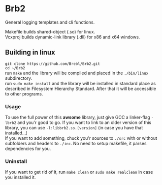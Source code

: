 # Brb2  
  
General logging templates and cli functions.  
  
Makefile builds shared-object (.so) for linux.  
Vcxproj builds dynamic-link library (.dll) for x86 and x64 windows.  
  
## Building in linux  
`git clone https://github.com/Brebl/Brb2.git`  
`cd ~/Brb2`  
run `make` and the library will be compiled and placed in the `./bin/linux` subdirectory.  
run `sudo make install` and the library will be installed in standard place as described in Filesystem Hierarchy Standard. After that it will be accessible to other programs.  
  
### Usage  
To use the full power of this **awsome** library, just give GCC a linker-flag `-lbrb2` and you'r good to go. If you want to link to an older version of this library, you can use `-l:libbrb2.so.[version]` (in case you have that installed...)  
If you want to add something, chuck you'r sources to `./src` with or without subfolders and headers to `./inc`. No need to setup makefile, it parses dependencies for you.  
  
### Uninstall  
If you want to get rid of it, run `make clean` or `sudo make realclean` in case you installed it.  


